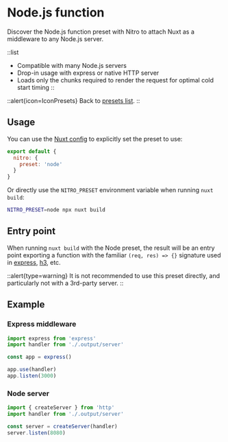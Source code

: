 # Node.js function

Discover the Node.js function preset with Nitro to attach Nuxt as a middleware to any Node.js server.

::list

- Compatible with many Node.js servers
- Drop-in usage with express or native HTTP server
- Loads only the chunks required to render the request for optimal cold start timing
::

::alert{icon=IconPresets}
Back to [presets list](/docs/deployment/presets).
::

## Usage

You can use the [Nuxt config](/docs/directory-structure/nuxt.config) to explicitly set the preset to use:

```js [nuxt.config.js|ts]
export default {
  nitro: {
    preset: 'node'
  }
}
```

Or directly use the `NITRO_PRESET` environment variable when running `nuxt build`:

```bash
NITRO_PRESET=node npx nuxt build
```

## Entry point

When running `nuxt build` with the Node preset, the result will be an entry point exporting a function with the familiar `(req, res) => {}` signature used in [express](https://expressjs.com/), [h3](https://github.com/unjs/h3), etc.

::alert{type=warning}
It is not recommended to use this preset directly, and particularly not with a 3rd-party server.
::

## Example

### Express middleware

```js
import express from 'express'
import handler from './.output/server'

const app = express()

app.use(handler)
app.listen(3000)
```

### Node server

```js
import { createServer } from 'http'
import handler from './.output/server'

const server = createServer(handler)
server.listen(8080)
```
